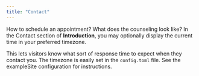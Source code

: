 ```yaml
---
title: "Contact"
---
```

How to schedule an appointment? What does the counseling look like?
In the Contact section of **Introduction**, you may optionally display the current time in your preferred timezone.

This lets visitors know what sort of response time to expect when they contact you. The timezone is easily set in the `config.toml` file. See the exampleSite configuration for instructions.
